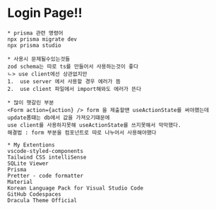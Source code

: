 # Login Page!!

    * prisma 관련 명령어
    npx prisma migrate dev
    npx prisma studio

    * 사용시 문제될수있는것들
    zod schema는 따로 ts를 만들어서 사용하는것이 좋다
    ㄴ> use client에선 상관없지만
    1.	use server 에서 사용할 경우 에러가 뜸
    2.	use client 파일에서 import해와도 에러가 뜬다

    * 많이 햇갈린 부분
    <Form action={action} /> form 을 제출할떈 useActionState를 써야했는데 update폼떄는 db에서 값을 가져오기떄문에
    use client를 사용하지못해 useActionState를 쓰지못해서 막막했다.
    해결법 : form 부분을 컴포넌트로 따로 나누어서 사용해야했다

    * My Extentions
    vscode-styled-components
    Tailwind CSS intelliSense
    SQLite Viewer
    Prisma
    Pretter - code formatter
    Material
    Korean Language Pack for Visual Studio Code
    GitHub Codespaces
    Dracula Theme Official
